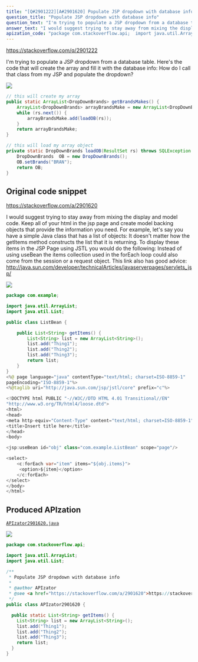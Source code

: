 ```yaml
---
title: "[Q#2901222][A#2901620] Populate JSP dropdown with database info"
question_title: "Populate JSP dropdown with database info"
question_text: "I'm trying to populate a JSP dropdown from a database table. Here's the code that will create the array and fill it with the database info: How do I call that class from my JSP and populate the dropdown?"
answer_text: "I would suggest trying to stay away from mixing the display and model code. Keep all of your html in the jsp page and create model backing objects that provide the information you need. For example, let's say you have a simple Java class that has a list of objects: It doesn't matter how the getItems method constructs the list that it is returning. To display these items in the JSP Page using JSTL you would do the following: Instead of using useBean the items collection used in the forEach loop could also come from the session or a request object. This link also has good advice: http://java.sun.com/developer/technicalArticles/javaserverpages/servlets_jsp/"
apization_code: "package com.stackoverflow.api;  import java.util.ArrayList; import java.util.List;  /**  * Populate JSP dropdown with database info  *  * @author APIzator  * @see <a href=\"https://stackoverflow.com/a/2901620\">https://stackoverflow.com/a/2901620</a>  */ public class APIzator2901620 {    public static List<String> getItems() {     List<String> list = new ArrayList<String>();     list.add(\"Thing1\");     list.add(\"Thing2\");     list.add(\"Thing3\");     return list;   } }"
---
```


https://stackoverflow.com/q/2901222

I&#x27;m trying to populate a JSP dropdown from a database table.
Here&#x27;s the code that will create the array and fill it with the database info:
How do I call that class from my JSP and populate the dropdown?


<div class="code-logo"><img src="/stackoverflow.png" /></div>

```java
// this will create my array 
public static ArrayList<DropDownBrands> getBrandsMakes() {
    ArrayList<DropDownBrands> arrayBrandsMake = new ArrayList<DropDownBrands>();
    while (rs.next()) {     
        arrayBrandsMake.add(loadOB(rs));
    }
    return arrayBrandsMake;
}

// this will load my array object
private static DropDownBrands loadOB(ResultSet rs) throws SQLException {
    DropDownBrands  OB = new DropDownBrands();
    OB.setBrands("BRAN");
    return OB;
}
```


## Original code snippet

https://stackoverflow.com/a/2901620

I would suggest trying to stay away from mixing the display and model code. Keep all of your html in the jsp page and create model backing objects that provide the information you need. For example, let&#x27;s say you have a simple Java class that has a list of objects:
It doesn&#x27;t matter how the getItems method constructs the list that it is returning. To display these items in the JSP Page using JSTL you would do the following:
Instead of using useBean the items collection used in the forEach loop could also come from the session or a request object.
This link also has good advice:
http://java.sun.com/developer/technicalArticles/javaserverpages/servlets_jsp/

<div class="code-logo"><img src="/stackoverflow.png" /></div>

```java
package com.example;

import java.util.ArrayList;
import java.util.List;

public class ListBean {

    public List<String> getItems() {
        List<String> list = new ArrayList<String>();
        list.add("Thing1");
        list.add("Thing2");
        list.add("Thing3");
        return list;
    }
}
<%@ page language="java" contentType="text/html; charset=ISO-8859-1"
pageEncoding="ISO-8859-1"%>
<%@taglib uri="http://java.sun.com/jsp/jstl/core" prefix="c"%> 

<!DOCTYPE html PUBLIC "-//W3C//DTD HTML 4.01 Transitional//EN"     
"http://www.w3.org/TR/html4/loose.dtd">
<html>
<head>
<meta http-equiv="Content-Type" content="text/html; charset=ISO-8859-1">
<title>Insert title here</title>
</head>
<body>

<jsp:useBean id="obj" class="com.example.ListBean" scope="page"/>

<select>
    <c:forEach var="item" items="${obj.items}">
     <option>${item}</option>
    </c:forEach>
</select>
</body>
</html>
```

## Produced APIzation

[`APIzator2901620.java`](https://github.com/pasqualesalza/apization-temp-data/raw/master/search/APIzator2901620.java)

<div class="code-logo"><img src="/apizator.png" /></div>

```java
package com.stackoverflow.api;

import java.util.ArrayList;
import java.util.List;

/**
 * Populate JSP dropdown with database info
 *
 * @author APIzator
 * @see <a href="https://stackoverflow.com/a/2901620">https://stackoverflow.com/a/2901620</a>
 */
public class APIzator2901620 {

  public static List<String> getItems() {
    List<String> list = new ArrayList<String>();
    list.add("Thing1");
    list.add("Thing2");
    list.add("Thing3");
    return list;
  }
}

```